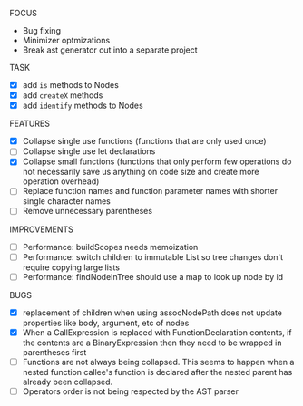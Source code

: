 FOCUS

- Bug fixing
- Minimizer optmizations
- Break ast generator out into a separate project

TASK

- [x] add `is` methods to Nodes
- [x] add `createX` methods
- [x] add `identify` methods to Nodes

FEATURES

- [x] Collapse single use functions (functions that are only used once)
- [ ] Collapse single use let declarations
- [x] Collapse small functions (functions that only perform few
      operations do not necessarily save us anything on code size and create more
      operation overhead)
- [ ] Replace function names and function parameter names with shorter single character names
- [ ] Remove unnecessary parentheses

IMPROVEMENTS

- [ ] Performance: buildScopes needs memoization
- [ ] Performance: switch children to immutable List so tree changes don't
      require copying large lists
- [ ] Performance: findNodeInTree should use a map to look up node by id

BUGS

- [x] replacement of children when using assocNodePath does not update
      properties like body, argument, etc of nodes
- [x] When a CallExpression is replaced with FunctionDeclaration contents, if the contents are a
      BinaryExpression then they need to be wrapped in parentheses first
- [ ] Functions are not always being collapsed. This seems to happen when a nested
      function callee's function is declared after the nested parent has already been
      collapsed.
- [ ] Operators order is not being respected by the AST parser
